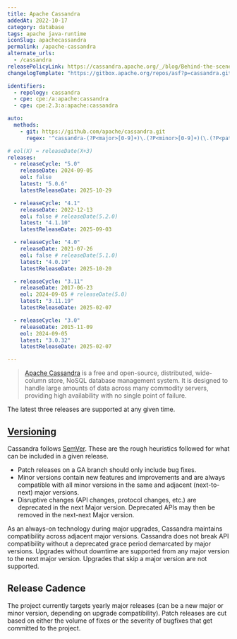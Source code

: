 ```yaml
---
title: Apache Cassandra
addedAt: 2022-10-17
category: database
tags: apache java-runtime
iconSlug: apachecassandra
permalink: /apache-cassandra
alternate_urls:
  - /cassandra
releasePolicyLink: https://cassandra.apache.org/_/blog/Behind-the-scenes-of-an-Apache-Cassandra-Release.html
changelogTemplate: "https://gitbox.apache.org/repos/asf?p=cassandra.git;a=blob_plain;f=NEWS.txt;hb=refs/tags/cassandra-__LATEST__"

identifiers:
  - repology: cassandra
  - cpe: cpe:/a:apache:cassandra
  - cpe: cpe:2.3:a:apache:cassandra

auto:
  methods:
    - git: https://github.com/apache/cassandra.git
      regex: '^cassandra-(?P<major>[0-9]+)\.(?P<minor>[0-9]+)(\.(?P<patch>[0-9]+))?$'

# eol(X) = releaseDate(X+3)
releases:
  - releaseCycle: "5.0"
    releaseDate: 2024-09-05
    eol: false
    latest: "5.0.6"
    latestReleaseDate: 2025-10-29

  - releaseCycle: "4.1"
    releaseDate: 2022-12-13
    eol: false # releaseDate(5.2.0)
    latest: "4.1.10"
    latestReleaseDate: 2025-09-03

  - releaseCycle: "4.0"
    releaseDate: 2021-07-26
    eol: false # releaseDate(5.1.0)
    latest: "4.0.19"
    latestReleaseDate: 2025-10-20

  - releaseCycle: "3.11"
    releaseDate: 2017-06-23
    eol: 2024-09-05 # releaseDate(5.0)
    latest: "3.11.19"
    latestReleaseDate: 2025-02-07

  - releaseCycle: "3.0"
    releaseDate: 2015-11-09
    eol: 2024-09-05
    latest: "3.0.32"
    latestReleaseDate: 2025-02-07

---
```


> [Apache Cassandra](https://cassandra.apache.org) is a free and open-source, distributed, wide-column store, NoSQL database management system.
> It is designed to handle large amounts of data across many commodity servers, providing high availability with no single point of failure.

The latest three releases are supported at any given time.

## [Versioning](https://cassandra.apache.org/_/blog/Behind-the-scenes-of-an-Apache-Cassandra-Release.html)

Cassandra follows [SemVer](https://semver.org/).
These are the rough heuristics followed for what can be included in a given release.

- Patch releases on a GA branch should only include bug fixes.
- Minor versions contain new features and improvements and are always compatible with all minor versions
  in the same and adjacent (next-to-next) major versions.
- Disruptive changes (API changes, protocol changes, etc.) are deprecated in the next Major version.
  Deprecated APIs may then be removed in the next-next Major version.

As an always-on technology during major upgrades, Cassandra maintains compatibility across adjacent major versions.
Cassandra does not break API compatibility without a deprecated grace period demarcated by major versions.
Upgrades without downtime are supported from any major version to the next major version.
Upgrades that skip a major version are not supported.

## Release Cadence

The project currently targets yearly major releases (can be a new major or minor version, depending on upgrade compatibility).
Patch releases are cut based on either the volume of fixes or the severity of bugfixes that get committed to the project.
